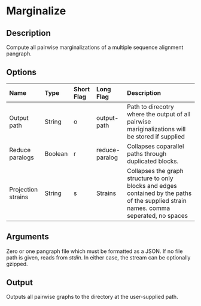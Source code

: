 # Marginalize

## Description
Compute all pairwise marginalizations of a multiple sequence alignment pangraph.

## Options
| Name               | Type    | Short Flag | Long Flag      | Description                                                                                                                            |
| :----------------- | :------ | :--------- | :------------- | :------------------------------------------------------------------------------------------------------------------------------------- |
| Output path        | String  | o          | output-path    | Path to direcotry where the output of all pairwise mariginalizations will be stored if supplied                                        |
| Reduce paralogs    | Boolean | r          | reduce-paralog | Collapses coparallel paths through duplicated blocks.                                                                                  |
| Projection strains | String  | s          | Strains        | Collapses the graph structure to only blocks and edges contained by the paths of the supplied strain names. comma seperated, no spaces |

## Arguments
Zero or one pangraph file which must be formatted as a JSON.
If no file path is given, reads from _stdin_.
In either case, the stream can be optionally gzipped.

## Output
Outputs all pairwise graphs to the directory at the user-supplied path.
